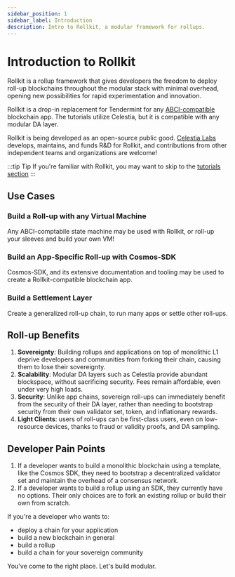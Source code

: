 ```yaml
---
sidebar_position: 1
sidebar_label: Introduction
description: Intro to Rollkit, a modular framework for rollups.
---
```


# Introduction to Rollkit

Rollkit is a rollup framework that gives developers the freedom to
deploy roll-up blockchains throughout the modular stack with minimal overhead, opening new possibilities for rapid experimentation and innovation.

Rollkit is a drop-in replacement for Tendermint for any [ABCI-compatible](https://github.com/tendermint/abci/blob/master/specification.md) blockchain app. The tutorials utilize Celestia, but it is compatible with any modular DA layer.

Rollkit is being developed as an open-source public good.
[Celestia Labs](https://celestia.org) develops, maintains, and funds R&D for Rollkit, and contributions from other independent teams and organizations are welcome!

:::tip Tip
If you're familiar with Rollkit, you may want to skip to the [tutorials section](../category/tutorials)
:::

## Use Cases

### Build a Roll-up with any Virtual Machine

Any ABCI-comptabile state machine may be used with Rollkit, or roll-up your sleeves and build your own VM!

### Build an App-Specific Roll-up with Cosmos-SDK

Cosmos-SDK, and its extensive documentation and tooling may be used to create a Rollkit-compatible blockchain app.

### Build a Settlement Layer

Create a generalized roll-up chain, to run many apps or settle other roll-ups.

## Roll-up Benefits

1. **Sovereignty**: Building rollups and applications on top of
monolithic L1 deprive developers and communities from forking their
chain, causing them to lose their sovereignty.
2. **Scalability**: Modular DA layers such as Celestia provide abundant blockspace, without sacrificing security. Fees remain affordable, even under very high loads.
3. **Security**: Unlike app chains, sovereign roll-ups can immediately benefit from the security of their DA layer, rather than needing to bootstrap security from their own validator set, token, and inflationary rewards.
4. **Light Clients**: users of roll-ups can be first-class users, even on low-resource devices, thanks to fraud or validity proofs, and DA sampling.

## Developer Pain Points

1. If a developer wants to build a monolithic blockchain using a template,
like the Cosmos SDK, they need to bootstrap a decentralized validator set
and maintain the overhead of a consensus network.
2. If a developer wants to build a rollup using an SDK, they currently have
no options. Their only choices are to fork an existing rollup or build their
own from scratch.

If you're a developer who wants to:

- deploy a chain for your application
- build a new blockchain in general
- build a rollup
- build a chain for your sovereign community

You've come to the right place. Let's build modular.
